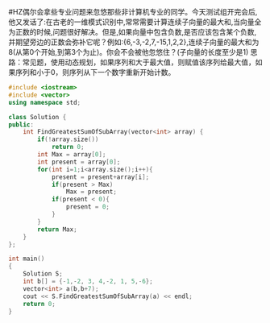 #HZ偶尔会拿些专业问题来忽悠那些非计算机专业的同学。今天测试组开完会后,他又发话了:在古老的一维模式识别中,常常需要计算连续子向量的最大和,当向量全为正数的时候,问题很好解决。但是,如果向量中包含负数,是否应该包含某个负数,并期望旁边的正数会弥补它呢？例如:{6,-3,-2,7,-15,1,2,2},连续子向量的最大和为8(从第0个开始,到第3个为止)。你会不会被他忽悠住？(子向量的长度至少是1)
思路：常见题，使用动态规划，如果序列和大于最大值，则赋值该序列给最大值，如果序列和小于0，则序列从下一个数字重新开始计数。
```cpp
#include <iostream>
#include <vector>
using namespace std;

class Solution {
public:
    int FindGreatestSumOfSubArray(vector<int> array) {
        if(!array.size())
            return 0;
        int Max = array[0];
        int present = array[0];
        for(int i=1;i<array.size();i++){
            present = present+array[i];
            if(present > Max)
                Max = present;
            if(present < 0){
                present = 0;
            }
        }
        return Max;
    }
};

int main()
{
    Solution S;
    int b[] = {-1,-2, 3, 4,-2, 1, 5,-6};
    vector<int> a(b,b+7);
    cout << S.FindGreatestSumOfSubArray(a) << endl;
    return 0;
}

```
